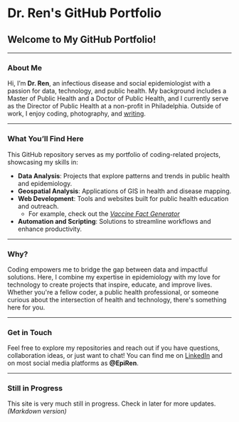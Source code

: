 # Dr. Ren's GitHub Portfolio

## Welcome to My GitHub Portfolio!

---

### About Me

Hi, I’m **Dr. Ren**, an infectious disease and social epidemiologist with a passion for data, technology, and public health. My background includes a Master of Public Health and a Doctor of Public Health, and I currently serve as the Director of Public Health at a non-profit in Philadelphia. Outside of work, I enjoy coding, photography, and [writing](https://epiren.medium.com).

---

### What You’ll Find Here

This GitHub repository serves as my portfolio of coding-related projects, showcasing my skills in:

- **Data Analysis**: Projects that explore patterns and trends in public health and epidemiology.
- **Geospatial Analysis**: Applications of GIS in health and disease mapping.
- **Web Development**: Tools and websites built for public health education and outreach.
  - For example, check out the [_Vaccine Fact Generator_](vaccine_fact_generator.md)
- **Automation and Scripting**: Solutions to streamline workflows and enhance productivity.

---

### Why?

Coding empowers me to bridge the gap between data and impactful solutions. Here, I combine my expertise in epidemiology with my love for technology to create projects that inspire, educate, and improve lives. Whether you're a fellow coder, a public health professional, or someone curious about the intersection of health and technology, there's something here for you.

---

### Get in Touch

Feel free to explore my repositories and reach out if you have questions, collaboration ideas, or just want to chat! You can find me on [LinkedIn](https://www.linkedin.com/in/renenajera/) and on most social media platforms as **@EpiRen**.

---

### Still in Progress

This site is very much still in progress. Check in later for more updates. *(Markdown version)*

